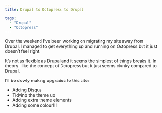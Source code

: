 ```yaml
---
title: Drupal to Octopress to Drupal

tags:
  - "Drupal"
  - "Octopress"
---
```

Over the weekend I’ve been working on migrating my site away from Drupal. I managed to get everything up and running on Octopress but it just doesn’t feel right.

It’s not as flexible as Drupal and it seems the simplest of things breaks it. In theory I like the concept of Octopress but it just seems clunky compared to Drupal.

I’ll be slowly making upgrades to this site:

* Adding Disqus
* Tidying the theme up
* Adding extra theme elements
* Adding some colour!!!
